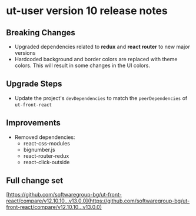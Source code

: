 # ut-user version 10 release notes

## Breaking Changes

- Upgraded dependencies related to **redux** and **react router** to new
  major versions
- Hardcoded background and border colors are replaced with theme colors.
  This will result in some changes in the UI colors.

## Upgrade Steps

- Update the project's `devDependencies` to match the `peerDependencies` of
  `ut-front-react`

## Improvements

- Removed dependencies:
  - react-css-modules
  - bignumber.js
  - react-router-redux
  - react-click-outside

## Full change set

[https://github.com/softwaregroup-bg/ut-front-react/compare/v12.10.10...v13.0.0](https://github.com/softwaregroup-bg/ut-front-react/compare/v12.10.10...v13.0.0)
